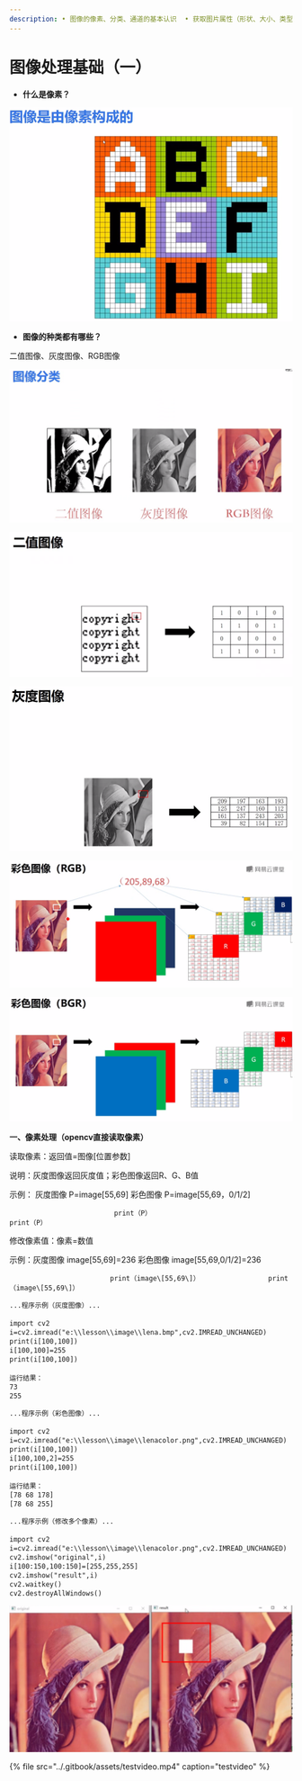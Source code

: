 ```yaml
---
description: • 图像的像素、分类、通道的基本认识  • 获取图片属性（形状、大小、类型）
---
```


# 图像处理基础（一）

* **什么是像素？**

![](../.gitbook/assets/xiang-su.png)

* **图像的种类都有哪些？**

二值图像、灰度图像、RGB图像

![](../.gitbook/assets/fen-lei.png)

![](../.gitbook/assets/er-zhi.png)

![](../.gitbook/assets/hui-du.png)

![](../.gitbook/assets/rgb.png)

![OPENCV&#x5F69;&#x8272;&#x56FE;&#x50CF;&#x663E;&#x793A;&#x683C;&#x5F0F;](../.gitbook/assets/bgr.png)

**一、像素处理（opencv直接读取像素）** 

读取像素：返回值=图像\[位置参数\] 

说明：灰度图像返回灰度值；彩色图像返回R、G、B值 

示例： 灰度图像 P=image\[55,69\]         彩色图像 P=image\[55,69，0/1/2\] 

                              print（P）                                   print（P） 

修改像素值：像素=数值 

示例：灰度图像 image\[55,69\]=236        彩色图像 image\[55,69,0/1/2\]=236     

                             print（image\[55,69\]）                 print（image\[55,69\]）

```text
...程序示例（灰度图像）...

import cv2
i=cv2.imread("e:\\lesson\\image\\lena.bmp",cv2.IMREAD_UNCHANGED)
print(i[100,100])
i[100,100]=255
print(i[100,100])

运行结果：
73
255
```

```text
...程序示例（彩色图像）...

import cv2
i=cv2.imread("e:\\lesson\\image\\lenacolor.png",cv2.IMREAD_UNCHANGED)
print(i[100,100])
i[100,100,2]=255
print(i[100,100])

运行结果：
[78 68 178]
[78 68 255]
```

```text
...程序示例（修改多个像素）...

import cv2
i=cv2.imread("e:\\lesson\\image\\lenacolor.png",cv2.IMREAD_UNCHANGED)
cv2.imshow("original",i)
i[100:150,100:150]=[255,255,255]
cv2.imshow("result",i)
cv2.waitkey()
cv2.destroyAllWindows()
```

![&#x4FEE;&#x6539;&#x56FE;&#x7247;&#x591A;&#x4E2A;&#x50CF;&#x7D20;](../.gitbook/assets/xiu-gai-xiang-su.png)

{% file src="../.gitbook/assets/testvideo.mp4" caption="testvideo" %}



